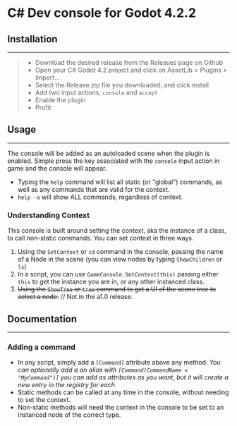# C# Dev console for Godot 4.2.2

## Installation
___
> - Download the desired release from the Releases page on Github
> - Open your C# Godot 4.2 project and click on AssetLib > Plugins > Import...
> - Select the Release.zip file you downloaded, and click install
> - Add two input actions, `console` and `accept`
> - Enable the plugin
> - Profit

## Usage
___
The console will be added as an autoloaded scene when the plugin is enabled. Simple press the key associated with the `console` input action in game and the console will appear.

- Typing the `help` command will list all static (or "global") commands, as well as any commands that are valid for the context.
- `help -a` will show ALL commands, regardless of context.

### Understanding Context
This console is built around setting the context, aka the instance of a class, to call non-static commands.
You can set context in three ways. 
1. Using the `SetContext` or `cd` command in the console, passing the name of a Node in the scene (you can view nodes by typing `ShowChildren` or `ls`)
2. In a script, you can use `GameConsole.SetContext(this)` passing either `this` to get the instance you are in, or any other instanced class.
3. ~~Using the `ShowTree` or `tree` command to get a UI of the scene tree to select a node.~~ // Not in the a1.0 release.

## Documentation
___
### Adding a command
- In any script, simply add a `[Command]` attribute above any method.
*You can optionally add a an alias with `[Command(CommandName = "MyCommand")]` you can add as attributes as you want, but it will create a new entry in the registry for each* 
- Static methods can be called at any time in the console, without needing to set the context.
- Non-static methods will need the context in the console to be set to an instanced node of the correct type.

